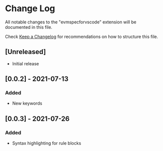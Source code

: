 # Change Log

All notable changes to the "evmspecforvscode" extension will be documented in this file.

Check [Keep a Changelog](http://keepachangelog.com/) for recommendations on how to structure this file.

## [Unreleased]

- Initial release

## [0.0.2] - 2021-07-13
### Added
- New keywords

## [0.0.3] - 2021-07-26
### Added
- Syntax highlighting for rule blocks